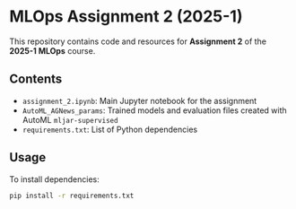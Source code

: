 # MLOps Assignment 2 (2025-1)

This repository contains code and resources for **Assignment 2** of the **2025-1 MLOps** course.

## Contents

- `assignment_2.ipynb`: Main Jupyter notebook for the assignment
- `AutoML_AGNews_params`: Trained models and evaluation files created with AutoML `mljar-supervised`
- `requirements.txt`: List of Python dependencies

## Usage

To install dependencies:

```bash
pip install -r requirements.txt
